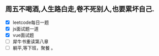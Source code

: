 ## 周五不喝酒,人生路白走,卷不死别人,也要累坏自己.
- [x] leetcode每日一题
- [x] js面试题一道
- [x] vue面试题
- [ ] 犀牛书重读第八章
- [ ] 躺平,等下班，聚餐 。
